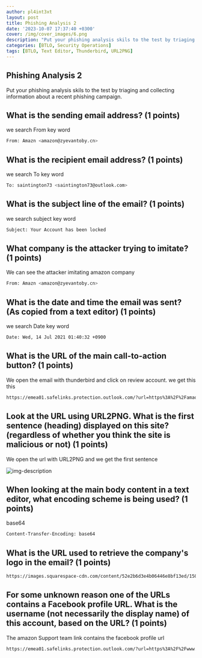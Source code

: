```yaml
---
author: pl4int3xt
layout: post
title: Phishing Analysis 2
date: '2023-10-07 17:37:40 +0300'
cover: /img/cover_images/6.png
description: "Put your phishing analysis skils to the test by triaging and collecting information about a recent phishing campaign."
categories: [BTLO, Security Operations]
tags: [BTLO, Text Editor, Thunderbird, URL2PNG]
---
```


## Phishing Analysis 2
Put your phishing analysis skils to the test by triaging and collecting information about a recent phishing campaign. 

##  What is the sending email address? (1 points) 
we search From key word
```bash
From: Amazn <amazon@zyevantoby.cn>
```
##  What is the recipient email address? (1 points) 
we search To key word
```bash
To: saintington73 <saintington73@outlook.com>
```
##  What is the subject line of the email? (1 points) 
we search subject key word
```bash
Subject: Your Account has been locked
```
##  What company is the attacker trying to imitate? (1 points) 
We can see the attacker imitating amazon company
```bash
From: Amazn <amazon@zyevantoby.cn>
```
##  What is the date and time the email was sent? (As copied from a text editor) (1 points) 
we search Date key word
```bash
Date: Wed, 14 Jul 2021 01:40:32 +0900
```
##  What is the URL of the main call-to-action button? (1 points) 

We open the email with thunderbird and click on review account. we get this this
```bash
https://emea01.safelinks.protection.outlook.com/?url=https%3A%2F%2Famaozn.zzyuchengzhika.cn%2F%3Fmailtoken%3Dsaintington73%40outlook.com&data=04%7C01%7C%7C70072381ba6e49d1d12d08d94632811e%7C84df9e7fe9f640afb435aaaaaaaaaaaa%7C1%7C0%7C637618004988892053%7CUnknown%7CTWFpbGZsb3d8eyJWIjoiMC4wLjAwMDAiLCJQIjoiV2luMzIiLCJBTiI6Ik1haWwiLCJXVCI6Mn0%3D%7C1000&sdata=oPvTW08ASiViZTLfMECsvwDvguT6ODYKPQZNK3203m0%3D&reserved=0
```

##  Look at the URL using URL2PNG. What is the first sentence (heading) displayed on this site? (regardless of whether you think the site is malicious or not) (1 points) 

We open the url with URL2PNG and we get the first sentence

![img-description](/assets/img/phishing2/1.png)

##  When looking at the main body content in a text editor, what encoding scheme is being used? (1 points) 

base64 
```bash
Content-Transfer-Encoding: base64
```
##  What is the URL used to retrieve the company's logo in the email? (1 points) 

```bash
https://images.squarespace-cdn.com/content/52e2b6d3e4b06446e8bf13ed/1500584238342-OX2L298XVSKF8AO6I3SV/amazon-logo?format=750w&amp;content-type=image%2Fpng
```

##  For some unknown reason one of the URLs contains a Facebook profile URL. What is the username (not necessarily the display name) of this account, based on the URL? (1 points) 

The amazon Support team link contains the facebook profile url
```bash
https://emea01.safelinks.protection.outlook.com/?url=https%3A%2F%2Fwww.facebook.com%2Famir.boyka.7&data=04%7C01%7C%7C70072381ba6e49d1d12d08d94632811e%7C84df9e7fe9f640afb435aaaaaaaaaaaa%7C1%7C0%7C637618004988892053%7CUnknown%7CTWFpbGZsb3d8eyJWIjoiMC4wLjAwMDAiLCJQIjoiV2luMzIiLCJBTiI6Ik1haWwiLCJXVCI6Mn0%3D%7C1000&sdata=KVi%2BG1%2BFO3v3ALNVowA1PrenHiT3aT%2FIvb5y1KxkAkc%3D&reserved=0
```